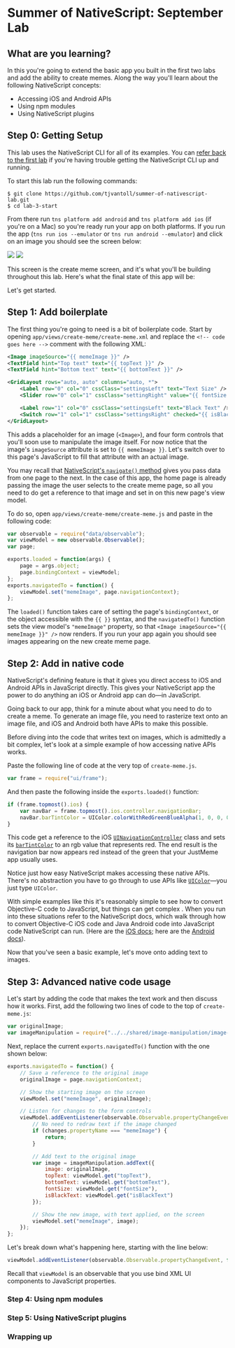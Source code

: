 # Summer of NativeScript: September Lab

## What are you learning?

In this you're going to extend the basic app you built in the first two labs and add the ability to create memes. Along the way you'll learn about the following NativeScript concepts:

* Accessing iOS and Android APIs
* Using npm modules
* Using NativeScript plugins

## Step 0: Getting Setup

This lab uses the NativeScript CLI for all of its examples. You can [refer back to the first lab](https://github.com/tjvantoll/summer-of-nativescript/blob/master/july/lab-cli.md) if you're having trouble getting the NativeScript CLI up and running.

To start this lab run the following commands:

```
$ git clone https://github.com/tjvantoll/summer-of-nativescript-lab.git
$ cd lab-3-start
```

From there run `tns platform add android` and `tns platform add ios` (if you're on a Mac) so you're ready run your app on both platforms. If you run the app (`tns run ios --emulator` or `tns run android --emulator`) and click on an image you should see the screen below:

![](android-starting-view.png)
![](ios-starting-view.png)

This screen is the create meme screen, and it's what you'll be building throughout this lab. Here's what the final state of this app will be:


Let's get started.

## Step 1: Add boilerplate

The first thing you're going to need is a bit of boilerplate code. Start by opening `app/views/create-meme/create-meme.xml` and replace the `<!-- code goes here -->` comment with the following XML:

```xml
<Image imageSource="{{ memeImage }}" />
<TextField hint="Top text" text="{{ topText }}" />
<TextField hint="Bottom text" text="{{ bottomText }}" />

<GridLayout rows="auto, auto" columns="auto, *">
	<Label row="0" col="0" cssClass="settingsLeft" text="Text Size" />
	<Slider row="0" col="1" cssClass="settingRight" value="{{ fontSize }}" minValue="10" maxValue="100" />

	<Label row="1" col="0" cssClass="settingsLeft" text="Black Text" />
	<Switch row="1" col="1" cssClass="settingsRight" checked="{{ isBlackText }}" />
</GridLayout>
```

This adds a placeholder for an image (`<Image>`), and four form controls that you'll soon use to manipulate the image itself. For now notice that the image's `imageSource` attribute is set to `{{ memeImage }}`. Let's switch over to this page's JavaScript to fill that attribute with an actual image.

You may recall that [NativeScript's `navigate()` method](https://docs.nativescript.org/navigation#navigation) gives you pass data from one page to the next. In the case of this app, the home page is already passing the image the user selects to the create meme page, so all you need to do get a reference to that image and set in on this new page's view model.

To do so, open `app/views/create-meme/create-meme.js` and paste in the following code:

``` javascript
var observable = require("data/observable");
var viewModel = new observable.Observable();
var page;

exports.loaded = function(args) {
	page = args.object;
	page.bindingContext = viewModel;
};
exports.navigatedTo = function() {
	viewModel.set("memeImage", page.navigationContext);
};
```

The `loaded()` function takes care of setting the page's `bindingContext`, or the object accessible with the `{{ }}` syntax, and the `navigatedTo()` function sets the view model's `"memeImage"` property, so that `<Image imageSource="{{ memeImage }}" />` now renders. If you run your app again you should see images appearing on the new create meme page.

## Step 2: Add in native code

NativeScript's defining feature is that it gives you direct access to iOS and Android APIs in JavaScript directly. This gives your NativeScript app the power to do anything an iOS or Android app can do—in JavaScript.

Going back to our app, think for a minute about what you need to do to create a meme. To generate an image file, you need to rasterize text onto an image file, and iOS and Android both have APIs to make this possible.

Before diving into the code that writes text on images, which is admittedly a bit complex, let's look at a simple example of how accessing native APIs works.

Paste the following line of code at the very top of `create-meme.js`.

```js
var frame = require("ui/frame");
```

And then paste the following inside the `exports.loaded()` function:

```js
if (frame.topmost().ios) {
	var navBar = frame.topmost().ios.controller.navigationBar;
	navBar.barTintColor = UIColor.colorWithRedGreenBlueAlpha(1, 0, 0, 0);
}
```

This code get a reference to the iOS [`UINavigationController`](https://developer.apple.com/library/prerelease/ios/documentation/UIKit/Reference/UINavigationBar_Class/index.html) class and sets its [`barTintColor`](https://developer.apple.com/library/prerelease/ios/documentation/UIKit/Reference/UINavigationBar_Class/index.html#//apple_ref/occ/instp/UINavigationBar/barTintColor) to an rgb value that represents red. The end result is the navigation bar now appears red instead of the green that your JustMeme app usually uses.

Notice just how easy NativeScript makes accessing these native APIs. There's no abstraction you have to go through to use APIs like [`UIColor`](https://developer.apple.com/library/ios/documentation/UIKit/Reference/UIColor_Class/)—you just type `UIColor`.

With simple examples like this it's reasonably simple to see how to convert Objective-C code to JavaScript, but things can get complex . When you run into these situations refer to the NativeScript docs, which walk through how to convert Objective-C iOS code and Java Android code into JavaScript code NativeScript can run. (Here are the [iOS docs](http://docs.nativescript.org/runtimes/ios/Overview); here are the [Android docs](http://docs.nativescript.org/runtimes/android/overview)).

Now that you've seen a basic example, let's move onto adding text to images.

## Step 3: Advanced native code usage

Let's start by adding the code that makes the text work and then discuss how it works. First, add the following two lines of code to the top of `create-meme.js`:

```js
var originalImage;
var imageManipulation = require("../../shared/image-manipulation/image-manipulation");
```

Next, replace the current `exports.navigatedTo()` function with the one shown below:

``` js
exports.navigatedTo = function() {
	// Save a reference to the original image
	originalImage = page.navigationContext;

	// Show the starting image on the screen
	viewModel.set("memeImage", originalImage);

	// Listen for changes to the form controls
	viewModel.addEventListener(observable.Observable.propertyChangeEvent, function(changes) {
		// No need to redraw text if the image changed
		if (changes.propertyName === "memeImage") {
			return;
		}

		// Add text to the original image
		var image = imageManipulation.addText({
			image: originalImage,
			topText: viewModel.get("topText"),
			bottomText: viewModel.get("bottomText"),
			fontSize: viewModel.get("fontSize"),
			isBlackText: viewModel.get("isBlackText")
		});

		// Show the new image, with text applied, on the screen
		viewModel.set("memeImage", image);
	});
};
```

Let's break down what's happening here, starting with the line below:

```js
viewModel.addEventListener(observable.Observable.propertyChangeEvent, function(){ ... });
```

Recall that `viewModel` is an observable that you use bind XML UI components to JavaScript properties.

### Step 4: Using npm modules

### Step 5: Using NativeScript plugins

### Wrapping up